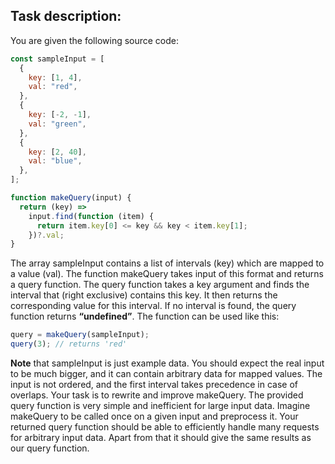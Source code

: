 ## Task description:

You are given the following source code:

```js
const sampleInput = [
  {
    key: [1, 4],
    val: "red",
  },
  {
    key: [-2, -1],
    val: "green",
  },
  {
    key: [2, 40],
    val: "blue",
  },
];

function makeQuery(input) {
  return (key) =>
    input.find(function (item) {
      return item.key[0] <= key && key < item.key[1];
    })?.val;
}
```

The array sampleInput contains a list of intervals (key) which are
mapped to a value (val). The function makeQuery takes input of
this format and returns a query function. The query function takes
a key argument and finds the interval that (right exclusive)
contains this key. It then returns the corresponding value for this
interval. If no interval is found, the query function returns
**“undefined”**. The function can be used like this:

```js
query = makeQuery(sampleInput);
query(3); // returns 'red'
```

**Note** that sampleInput is just example data. You should expect
the real input to be much bigger, and it can contain arbitrary data
for mapped values. The input is not ordered, and the first interval
takes precedence in case of overlaps.
Your task is to rewrite and improve makeQuery. The provided
query function is very simple and inefficient for large input data.
Imagine makeQuery to be called once on a given input and
preprocess it. Your returned query function should be able to
efficiently handle many requests for arbitrary input data. Apart
from that it should give the same results as our query function.
